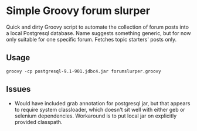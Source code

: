 # Simple Groovy forum slurper

Quick and dirty Groovy script to automate the collection of forum posts into a local Postgresql database. Name suggests something generic, but for now only suitable for one specific forum. Fetches topic starters' posts only.

## Usage

    groovy -cp postgresql-9.1-901.jdbc4.jar forumslurper.groovy

## Issues

* Would have included grab annotation for postgresql jar, but that appears to require system classloader, which doesn't sit well with either geb or selenium dependencies. Workaround is to put local jar on explicitly provided classpath.
